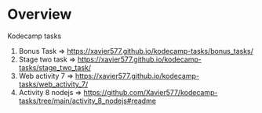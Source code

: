 # Overview

Kodecamp tasks

1. Bonus Task => https://xavier577.github.io/kodecamp-tasks/bonus_tasks/
2. Stage two task => https://xavier577.github.io/kodecamp-tasks/stage_two_task/
3. Web activity 7 => https://xavier577.github.io/kodecamp-tasks/web_activity_7/
4. Activity 8 nodejs => https://github.com/Xavier577/kodecamp-tasks/tree/main/activity_8_nodejs#readme
